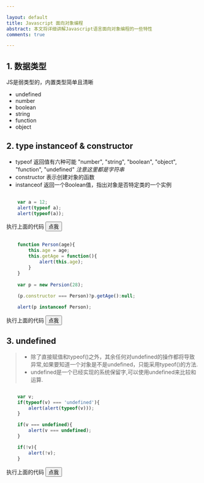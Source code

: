 ```yaml
---

layout: default
title: Javascript 面向对象编程
abstract: 本文将详细讲解Javascript语言面向对象编程的一些特性
comments: true

---
```


## 1. 数据类型

JS是弱类型的，内置类型简单且清晰

- undefined
- number
- boolean
- string
- function
- object 


## 2. type instanceof & constructor

- typeof 返回值有六种可能 "number", "string", "boolean", "object", "function", "undefined" _注意这里都是字符串_
- constructor 表示创建对象的函数
- instanceof 返回一个Boolean值，指出对象是否特定类的一个实例

```javascript
	
	var a = 12;
	alert(typeof a);
	alert(typeof(a));

```

执行上面的代码
<input type="button" onClick="f1()" value="点我" />
<script type="text/javascript">
function f1(){
   var a = 12;
   alert(typeof a);
   alert(typeof(a));
}
</script>


```javascript

	function Person(age){
		this.age = age;	
		this.getAge = function(){
			alert(this.age);
		}
	}
	
	var p = new Persion(28);
	
	(p.constructor === Person)?p.getAge():null;

	alert(p instanceof Person);

```

执行上面的代码
<input type="button" onClick="f2()" value="点我"/>
<script type="text/javascript">
function Person(age){this.age = age;this.getAge = function(){alert(this.age);}}
function f2(){
var p = new Person(28);
(p.constructor === Person)?p.getAge():null;
alert(p instanceof Person);
}
</script>

## 3. undefined

> * 除了直接赋值和typeof()之外，其余任何对undefined的操作都将导致异常,如果要知道一个对象是不是undefined，只能采用typeof()的方法.
> * undefined是一个已经实现的系统保留字,可以使用undefined来比较和运算.

```javascript

	var v;
	if(typeof(v) === 'undefined'){
		alert(alert(typeof(v)));
	}

	if(v === undefined){
		alert(v === undefined);
	}

	if(!v){
		alert(!v);
	}

```

执行上面的代码
<input type="button" onClick="f3()" value="点我" />
<script type="text/javascript">function f3(){var v;if(typeof(v)===typeof(v)){alert(alert(typeof(v)));}if(v===undefined){alert(v===undefined);}if(!v){alert(!v);}}</script>